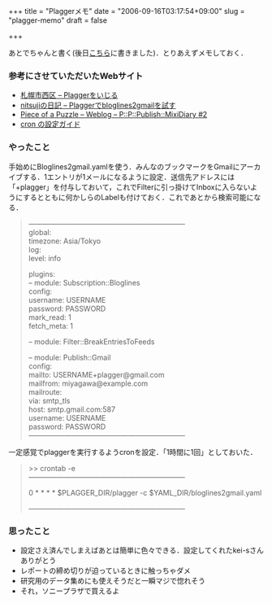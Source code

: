 +++
title = "Plaggerメモ"
date = "2006-09-16T03:17:54+09:00"
slug = "plagger-memo"
draft = false

+++

<p>あとでちゃんと書く(後日<a href="http://june29.jp/2006/09/26/plagger/">こちら</a>に書きました)．とりあえずメモしておく．</p>
<h3>参考にさせていただいたWebサイト</h3>
<ul>
<li><a href="http://d.hatena.ne.jp/kei-s/20060621/1150843697">札幌市西区 &#8211; Plaggerをいじる</a></li>
<li><a href="http://d.hatena.ne.jp/nitsuji/20060722/1153540885">nitsujiの日記 &#8211; Plaggerでbloglines2gmailを試す</a></li>
<li><a href="http://xcezx.net/blog/development/plagger-plugin-publish-mixidiary-2.html">Piece of a Puzzle &#8211; Weblog &#8211; P::P::Publish::MixiDiary #2</a></li>
<li><a href="http://www.express.nec.co.jp/linux/distributions/knowledge/system/crond.html">cron の設定ガイド</a></li>
</ul>
<h3>やったこと</h3>
<p>手始めにBloglines2gmail.yamlを使う．みんなのブックマークをGmailにアーカイブする．1エントリが1メールになるように設定．送信先アドレスには「+plagger」を付与しておいて，これでFilterに引っ掛けてInboxに入らないようにするとともに何かしらのLabelも付けておく．これであとから検索可能になる．</p>
<blockquote><p>
&#8212;&#8212;&#8212;&#8212;&#8212;&#8212;&#8212;&#8212;&#8212;&#8212;&#8212;&#8212;&#8212;&#8212;&#8212;&#8212;&#8212;&#8212;&#8212;&#8212;&#8212;&#8212;<br />
global:<br />
  timezone: Asia/Tokyo<br />
  log:<br />
    level: info</p>
<p>plugins:<br />
  &#8211; module: Subscription::Bloglines<br />
    config:<br />
      username: USERNAME<br />
      password: PASSWORD<br />
      mark_read: 1<br />
      fetch_meta: 1</p>
<p>  &#8211; module: Filter::BreakEntriesToFeeds</p>
<p>  &#8211; module: Publish::Gmail<br />
    config:<br />
      mailto:   USERNAME+plagger@gmail.com<br />
      mailfrom: miyagawa@example.com<br />
      mailroute:<br />
        via: smtp_tls<br />
        host: smtp.gmail.com:587<br />
        username: USERNAME<br />
        password: PASSWORD<br />
&#8212;&#8212;&#8212;&#8212;&#8212;&#8212;&#8212;&#8212;&#8212;&#8212;&#8212;&#8212;&#8212;&#8212;&#8212;&#8212;&#8212;&#8212;&#8212;&#8212;&#8212;&#8212;
</p></blockquote>
<p>一定感覚でplaggerを実行するようcronを設定．「1時間に1回」としておいた．</p>
<blockquote><p>
>> crontab -e<br />
&#8212;&#8212;&#8212;&#8212;&#8212;&#8212;&#8212;&#8212;&#8212;&#8212;&#8212;&#8212;&#8212;&#8212;&#8212;&#8212;&#8212;&#8212;&#8212;&#8212;&#8212;&#8212;</p>
<p>0 * * * * $PLAGGER_DIR/plagger -c $YAML_DIR/bloglines2gmail.yaml</p>
<p>&#8212;&#8212;&#8212;&#8212;&#8212;&#8212;&#8212;&#8212;&#8212;&#8212;&#8212;&#8212;&#8212;&#8212;&#8212;&#8212;&#8212;&#8212;&#8212;&#8212;&#8212;&#8212;
</p></blockquote>
<h3>思ったこと</h3>
<ul>
<li>設定さえ済んでしまえばあとは簡単に色々できる．設定してくれたkei-sさんありがとう</li>
<li>レポートの締め切りが迫っているときに触っちゃダメ</li>
<li>研究用のデータ集めにも使えそうだと一瞬マジで惚れそう</li>
<li>それ，ソニープラザで買えるよ</li>
</ul>
